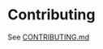 # Contributing

See [CONTRIBUTING.md](https://github.com/silvestrid/ullm/blob/main/CONTRIBUTING.md)
